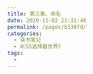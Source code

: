 ```yaml
---
title: 第三章、命名
date: 2020-11-02 21:31:40
permalink: /pages/b338fd/
categories:
  - 读书笔记
  - 《CSS选择器世界》
tags:
  - 
---
```

